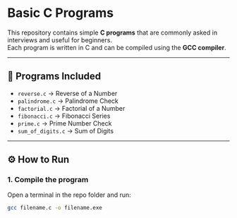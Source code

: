 # Basic C Programs

This repository contains simple **C programs** that are commonly asked in interviews and useful for beginners.  
Each program is written in C and can be compiled using the **GCC compiler**.

---

## 📂 Programs Included
- `reverse.c` → Reverse of a Number  
- `palindrome.c` → Palindrome Check  
- `factorial.c` → Factorial of a Number  
- `fibonacci.c` → Fibonacci Series  
- `prime.c` → Prime Number Check  
- `sum_of_digits.c` → Sum of Digits  

---

## ⚙️ How to Run

### 1. Compile the program
Open a terminal in the repo folder and run:
```bash
gcc filename.c -o filename.exe
